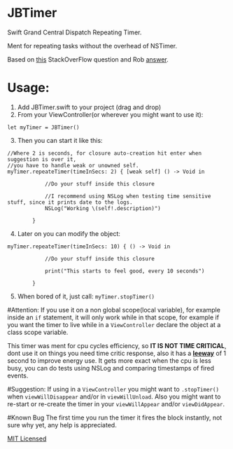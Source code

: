 # JBTimer
Swift Grand Central Dispatch Repeating Timer.

Ment for repeating tasks without the overhead of NSTimer.

Based on [this](http://stackoverflow.com/q/25951980/1634890) StackOverFlow question 
and Rob [answer](http://stackoverflow.com/a/25952724/1634890).

# Usage:

1. Add JBTimer.swift to your project (drag and drop)
2. From your ViewController(or wherever you might want to use it):

  `let myTimer = JBTimer()`
  
3. Then you can start it like this:

```
//Where 2 is seconds, for closure auto-creation hit enter when suggestion is over it, 
//you have to handle weak or unowned self.
myTimer.repeateTimer(timeInSecs: 2) { [weak self] () -> Void in
            
            //Do your stuff inside this closure
            
            //I recommend using NSLog when testing time sensitive stuff, since it prints date to the logs.
            NSLog("Working \(self!.description)")
            
        }
```

4. Later on you can modify the object:
```
myTimer.repeateTimer(timeInSecs: 10) { () -> Void in
            
            //Do your stuff inside this closure
            
            print("This starts to feel good, every 10 seconds")
            
        }
```
5. When bored of it, just call:
`myTimer.stopTimer()`

#Attention:
If you use it on a non global scope(local variable), for example inside an `if` statement, it will only work 
while in that scope, for example if you want the timer to live while in a `ViewController` declare the object 
at a class scope variable.

This timer was ment for cpu cycles efficiency, so **IT IS NOT TIME CRITICAL**, dont use it on things you need time critic response, also it has a [**leeway**](https://developer.apple.com/library/mac/documentation/General/Conceptual/ConcurrencyProgrammingGuide/GCDWorkQueues/GCDWorkQueues.html) of 1 second to improve energy use. It gets more exact when the cpu is less busy, you can do tests using NSLog and comparing timestamps of fired events.

#Suggestion:
If using in a `ViewController` you might want to `.stopTimer()` when `viewWillDisappear` and/or in `viewWillUnload`.
Also you might want to re-start or re-create the timer in your `viewWillAppear` and/or `viewDidAppear`.

#Known Bug
The first time you run the timer it fires the block instantly, not sure why yet, any help is appreciated.

[MIT Licensed](https://opensource.org/licenses/MIT)
